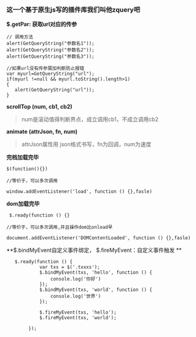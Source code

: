 ### 这一个基于原生js写的插件库我们叫他zquery吧

**$.getPar: 获取url对应的传参**
```
// 调用方法
alert(GetQueryString("参数名1"));
alert(GetQueryString("参数名2"));
alert(GetQueryString("参数名3"));

//如果url没有传参需加判断防止报错
var myurl=GetQueryString("url");
if(myurl !=null && myurl.toString().length>1)
{
   alert(GetQueryString("url"));
}
```
**scrollTop (num, cb1, cb2)**
> num是滚动值得判断界点，成立调用cb1，不成立调用cb2

**animate (attrJson, fn, num)**
> attrJson属性用 json格式书写，fn为回调，num为速度


**完档加载完毕**
```
$(function(){})

//等价于，可以多次调用

window.addEventListener('load', function () {},fasle)
```
**dom加载完毕**
```
 $.ready(function () {}
 
//等价于，可以多次调用,并且操作dom比onload早

document.addEventListener('DOMContentLoaded', function () {},fasle)
```

**$.bindMyEvent自定义事件绑定， $.fireMyEvent：自定义事件触发 **
```
   $.ready(function () {
            var txs = $('.txxxs');
            $.bindMyEvent(txs, 'hello', function () {
                console.log('你好')
            });
            $.bindMyEvent(txs, 'world', function () {
                console.log('世界')
            });

            $.fireMyEvent(txs, 'hello');
            $.fireMyEvent(txs, 'world');

        });

```


